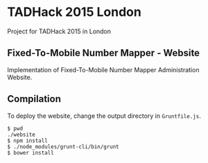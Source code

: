 # TADHack 2015 London

Project for TADHack 2015 in London

## Fixed-To-Mobile Number Mapper - Website

Implementation of Fixed-To-Mobile Number Mapper Administration Website.

## Compilation

To deploy the website, change the output directory in `Gruntfile.js`.

```
$ pwd
./website
$ npm install
$ ./node_modules/grunt-cli/bin/grunt
$ bower install
```
